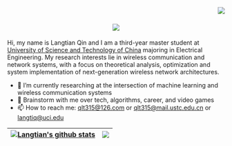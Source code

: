 <img align="right" src="https://visitor-badge.laobi.icu/badge?page_id=qlt315.qlt315">
<h1 align="center">
  <a href="https://git.io/typing-svg">
    <img src="https://readme-typing-svg.herokuapp.com/?lines=Hello,+There!+👋;I+am+Langtian+Qin....;Nice+to+meet+you!&center=true&size=30">
  </a>
</h1>

Hi, my name is Langtian Qin and I am a third-year master student at [University of Science and Technology of China](https://en.ustc.edu.cn/) majoring in Electrical Engineering. My research interests lie in wireless communication and network systems, with a focus on theoretical analysis, optimization and system implementation of next-generation wireless network architectures.

- 🔭 I’m currently researching at the intersection of machine learning and wireless communication systems
- 💬 Brainstorm with me over tech, algorithms, career, and video games 
- 📫 How to reach me: qlt315@126.com or qlt315@mail.ustc.edu.cn or langtiq@uci.edu

| <a href="https://github.com/qlt315/github-readme-stats"><img align="center" src="https://github-readme-stats.vercel.app/api?username=qlt315&show_icons=true&theme=buefy&hide_border=true" alt="Langtian's github stats" /></a> | <a href="https://github.com/anuraghazra/github-readme-stats"><img align="center" src="https://github-readme-stats.vercel.app/api/top-langs/?username=qlt315&layout=compact&theme=buefy&hide_border=true" /></a> |
| ------------- | ------------- |

  <!--<img align="center" alt="GIF" src="https://github.com/abhisheknaiidu/abhisheknaiidu/blob/master/code.gif?raw=true" width="830" height="500" />-->


